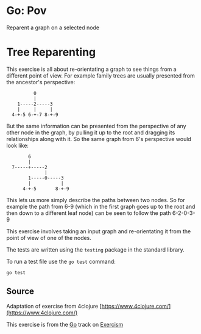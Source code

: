 # Go: Pov

Reparent a graph on a selected node

# Tree Reparenting

This exercise is all about re-orientating a graph to see things from a different
point of view. For example family trees are usually presented from the
ancestor's perspective:

```
          0
          |
    1-----2-----3
    |     |     |
  4-+-5 6-+-7 8-+-9
```

But the same information can be presented from the perspective of any other node
in the graph, by pulling it up to the root and dragging its relationships along
with it. So the same graph from 6's perspective would look like:

```
        6
        |
  7-----+-----2
              |
        1-----0-----3
        |           |
      4-+-5       8-+-9
```

This lets us more simply describe the paths between two nodes. So for example
the path from 6-9 (which in the first graph goes up to the root and then down to
a different leaf node) can be seen to follow the path 6-2-0-3-9

This exercise involves taking an input graph and re-orientating it from the point
of view of one of the nodes.

The tests are written using the `testing` package in the standard library.

To run a test file use the `go test` command:

    go test

## Source

Adaptation of exercise from 4clojure [https://www.4clojure.com/](https://www.4clojure.com/)

This exercise is from the [Go][go] track on [Exercism][exercism]

[exercism]: http://exercism.io
[go]: http://exercism.io/languages/go



